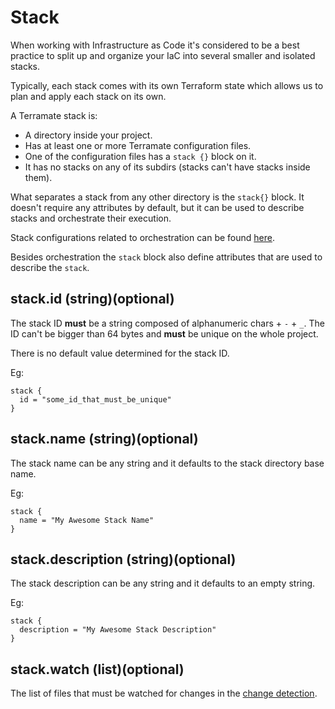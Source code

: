 # Stack

When working with Infrastructure as Code it's considered to be a best practice
to split up and organize your IaC into several smaller and isolated stacks.

Typically, each stack comes with its own Terraform state which allows us
to plan and apply each stack on its own.

A Terramate stack is:

* A directory inside your project.
* Has at least one or more Terramate configuration files.
* One of the configuration files has a `stack {}` block on it.
* It has no stacks on any of its subdirs (stacks can't have stacks inside them).

What separates a stack from any other directory is the `stack{}` block.
It doesn't require any attributes by default, but it can be used
to describe stacks and orchestrate their execution.

Stack configurations related to orchestration can be found [here](orchestration.md).

Besides orchestration the `stack` block also define attributes that are
used to describe the `stack`.

## stack.id (string)(optional)

The stack ID **must** be a string composed of alphanumeric chars + `-` + `_`.
The ID can't be bigger than 64 bytes and **must** be unique on the
whole project.

There is no default value determined for the stack ID.

Eg:

```hcl
stack {
  id = "some_id_that_must_be_unique"
}
```

## stack.name (string)(optional)

The stack name can be any string and it defaults to the stack directory
base name.

Eg:

```hcl
stack {
  name = "My Awesome Stack Name"
}
```

## stack.description (string)(optional)

The stack description can be any string and it defaults to an empty string.

Eg:

```hcl
stack {
  description = "My Awesome Stack Description"
}
```

## stack.watch (list)(optional)

The list of files that must be watched for changes in the
[change detection](change-detection.md).
